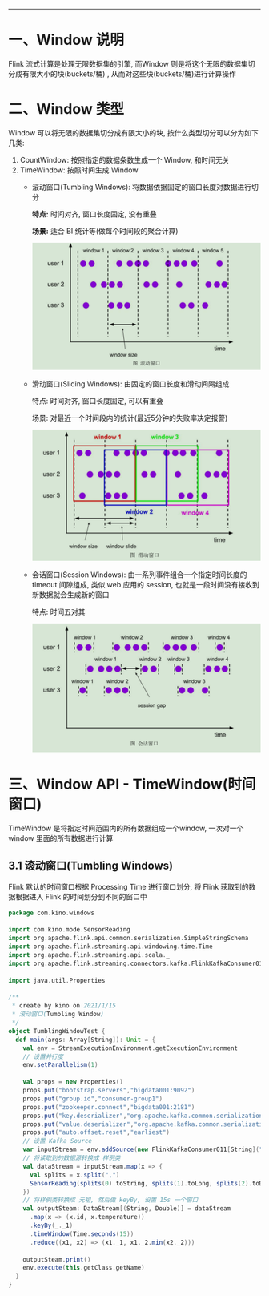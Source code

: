 



---

# 一、Window 说明
Flink 流式计算是处理无限数据集的引擎, 而Window 则是将这个无限的数据集切分成有限大小的块(buckets/桶) , 从而对这些块(buckets/桶)进行计算操作

# 二、Window 类型
Window 可以将无限的数据集切分成有限大小的块, 按什么类型切分可以分为如下几类:
1. CountWindow: 按照指定的数据条数生成一个 Window, 和时间无关
2. TimeWindow: 按照时间生成 Window
   - 滚动窗口(Tumbling Windows): 将数据依据固定的窗口长度对数据进行切分
     
     **特点:** 时间对齐, 窗口长度固定, 没有重叠
    
     **场景:** 适合 BI 统计等(做每个时间段的聚合计算)

     ![滚动窗口](../../img/flink/window/滚动窗口.png)     

   - 滑动窗口(Sliding Windows): 由固定的窗口长度和滑动间隔组成

     特点: 时间对齐, 窗口长度固定, 可以有重叠
    
     场景: 对最近一个时间段内的统计(最近5分钟的失败率决定报警)

     ![滑动窗口](../../img/flink/window/滑动窗口.png)

   - 会话窗口(Session Windows): 由一系列事件组合一个指定时间长度的 timeout 间隙组成, 类似 web 应用的 session, 也就是一段时间没有接收到新数据就会生成新的窗口
    
     特点: 时间五对其

     ![会话窗口](../../img/flink/window/会话窗口.png)
    

# 三、Window API - TimeWindow(时间窗口)
TimeWindow 是将指定时间范围内的所有数据组成一个window, 一次对一个 window 里面的所有数据进行计算

## 3.1 滚动窗口(Tumbling Windows)
Flink 默认的时间窗口根据 Processing Time 进行窗口划分, 将 Flink 获取到的数据根据进入 Flink 的时间划分到不同的窗口中
```scala
package com.kino.windows

import com.kino.mode.SensorReading
import org.apache.flink.api.common.serialization.SimpleStringSchema
import org.apache.flink.streaming.api.windowing.time.Time
import org.apache.flink.streaming.api.scala._
import org.apache.flink.streaming.connectors.kafka.FlinkKafkaConsumer011

import java.util.Properties

/**
 * create by kino on 2021/1/15
 * 滚动窗口(Tumbling Window)
 */
object TumblingWindowTest {
  def main(args: Array[String]): Unit = {
    val env = StreamExecutionEnvironment.getExecutionEnvironment
    // 设置并行度
    env.setParallelism(1)

    val props = new Properties()
    props.put("bootstrap.servers","bigdata001:9092")
    props.put("group.id","consumer-group1")
    props.put("zookeeper.connect","bigdata001:2181")
    props.put("key.deserializer","org.apache.kafka.common.serialization.StringDeserializer")
    props.put("value.deserializer","org.apache.kafka.common.serialization.StringDeserializer")
    props.put("auto.offset.reset","earliest")
    // 设置 Kafka Source
    var inputStream = env.addSource(new FlinkKafkaConsumer011[String]("sensor", new SimpleStringSchema(), props))
    // 将读取到的数据源转换成 样例类
    val dataStream = inputStream.map(x => {
      val splits = x.split(",")
      SensorReading(splits(0).toString, splits(1).toLong, splits(2).toDouble)
    })
    // 将样例类转换成 元祖, 然后做 keyBy, 设置 15s 一个窗口
    val outputSteam: DataStream[(String, Double)] = dataStream
      .map(x => (x.id, x.temperature))
      .keyBy(_._1)
      .timeWindow(Time.seconds(15))
      .reduce((x1, x2) => (x1._1, x1._2.min(x2._2)))

    outputSteam.print()
    env.execute(this.getClass.getName)
  }
}
```